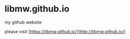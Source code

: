libmw.github.io
===============

my github website

please visit [https://libmw.github.io/](http://libmw.github.io/)
